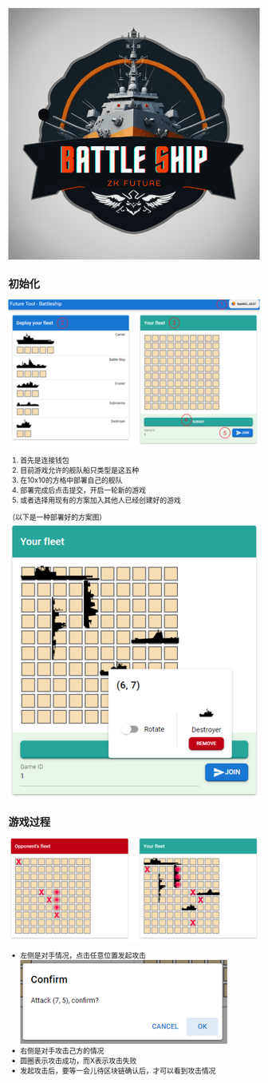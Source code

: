 
![](logo.png)

## 初始化

![](2023-07-04-10-40-06.png)

1. 首先是连接钱包
2. 目前游戏允许的舰队船只类型是这五种
3. 在10x10的方格中部署自己的舰队
4. 部署完成后点击提交，开启一轮新的游戏
5. 或者选择用现有的方案加入其他人已经创建好的游戏

（以下是一种部署好的方案图）
![](2023-07-04-10-43-21.png)

## 游戏过程

![](2023-07-04-10-44-20.png)

- 左侧是对手情况，点击任意位置发起攻击
    ![](2023-07-04-10-45-17.png)
- 右侧是对手攻击己方的情况
- 圆圈表示攻击成功，而X表示攻击失败
- 发起攻击后，要等一会儿待区块链确认后，才可以看到攻击情况